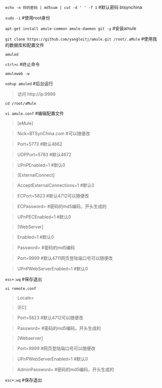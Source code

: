 `echo -n 你的密码 | md5sum | cut -d ' ' -f 1` #默认密码 btsynchina

`sudo -i` #使用root身份

`apt-get install amule-common amule-daemon git -y` #安装amule

`git clone https://github.com/yangleitj/amule.git /root/.aMule` #使用我的数据库和配置文件

`amuled`

`ctrl+c` #终止命令

`amuleweb -w`

`nohup amuled` #后台运行

>访问 http://ip:9999


`cd /root/aMule`

`vi amule.conf` #编辑配置文件

>[eMule]

>Nick=BTSynChina.com #可以随便改

>Port=5773 #默认4662

>UDPPort=5783 #默认4672

>UPnPEnabled=1 #默认0

>[ExternalConnect]

>AcceptExternalConnections=1 #默认0

>ECPort=5823 #默认4712可以随便改

>ECPassword= #密码的md5编码，开头生成的

>UPnPECEnabled=1 #默认0

>[WebServer]

>Enabled=1 #默认0

>Password= #密码的md5编码

>Port=9999 #默认4711网页登陆端口号可以随便改

>UPnPWebServerEnabled=1 #默认0

`esc+:wq` #保存退出

`vi remote.conf`

>Locale=

>[EC]

>Port=5823 #默认4712可以随便改

>Password= #密码的md5编码，开头生成的

>[Webserver]

>Port=9999 #网页登陆端口号可以随便改

>UPnPWebServerEnabled=1 #默认0

>AdminPassword= #密码的md5编码，开头生成的

`esc+:wq` #保存退出
